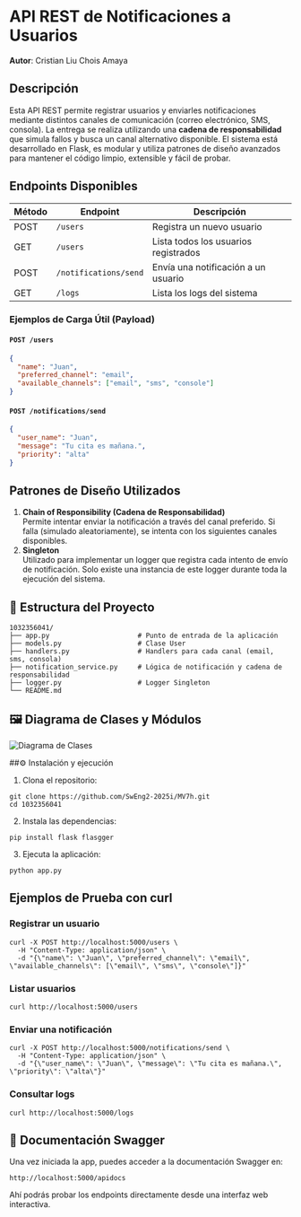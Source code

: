 # API REST de Notificaciones a Usuarios

**Autor**: Cristian Liu Chois Amaya

## Descripción

Esta API REST permite registrar usuarios y enviarles notificaciones mediante distintos canales de comunicación (correo electrónico, SMS, consola). La entrega se realiza utilizando una **cadena de responsabilidad** que simula fallos y busca un canal alternativo disponible.
El sistema está desarrollado en Flask, es modular y utiliza patrones de diseño avanzados para mantener el código limpio, extensible y fácil de probar.


##  Endpoints Disponibles

| Método | Endpoint                    | Descripción                           |
|--------|-----------------------------|---------------------------------------|
| POST   | `/users`                    | Registra un nuevo usuario             |
| GET    | `/users`                    | Lista todos los usuarios registrados  |
| POST   | `/notifications/send`       | Envía una notificación a un usuario   |
| GET    | `/logs`                     | Lista los logs del sistema            |

### Ejemplos de Carga Útil (Payload)

#### `POST /users`
```json
{
  "name": "Juan",
  "preferred_channel": "email",
  "available_channels": ["email", "sms", "console"]
}
```
#### `POST /notifications/send`
```json
{
  "user_name": "Juan",
  "message": "Tu cita es mañana.",
  "priority": "alta"
}
```

##  Patrones de Diseño Utilizados

1. **Chain of Responsibility (Cadena de Responsabilidad)**  
   Permite intentar enviar la notificación a través del canal preferido. Si falla (simulado aleatoriamente), se intenta con los siguientes canales disponibles.
2. **Singleton**  
   Utilizado para implementar un logger que registra cada intento de envío de notificación. Solo existe una instancia de este logger durante toda la ejecución del sistema.

## 📂 Estructura del Proyecto

```
1032356041/
├── app.py                      # Punto de entrada de la aplicación
├── models.py                   # Clase User
├── handlers.py                 # Handlers para cada canal (email, sms, consola)
├── notification_service.py     # Lógica de notificación y cadena de responsabilidad
├── logger.py                   # Logger Singleton
└── README.md
```

## 🖼️ Diagrama de Clases y Módulos

![Diagrama de Clases](assets/clases.png)

##⚙️ Instalación y ejecución

1. Clona el repositorio:
```
git clone https://github.com/SwEng2-2025i/MV7h.git
cd 1032356041
```

2. Instala las dependencias:
```
pip install flask flasgger
```

3. Ejecuta la aplicación:
```
python app.py
```

##  Ejemplos de Prueba con curl

### Registrar un usuario

```
curl -X POST http://localhost:5000/users \
  -H "Content-Type: application/json" \
  -d "{\"name\": \"Juan\", \"preferred_channel\": \"email\", \"available_channels\": [\"email\", \"sms\", \"console\"]}"
```

### Listar usuarios

```
curl http://localhost:5000/users
```

### Enviar una notificación

```
curl -X POST http://localhost:5000/notifications/send \
  -H "Content-Type: application/json" \
  -d "{\"user_name\": \"Juan\", \"message\": \"Tu cita es mañana.\", \"priority\": \"alta\"}"
```

### Consultar logs

```
curl http://localhost:5000/logs
```

## 📘 Documentación Swagger

Una vez iniciada la app, puedes acceder a la documentación Swagger en:

```
http://localhost:5000/apidocs
```

Ahí podrás probar los endpoints directamente desde una interfaz web interactiva.